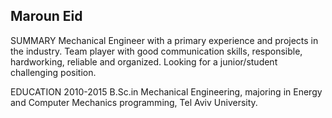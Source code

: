 ## Maroun Eid 
SUMMARY	
Mechanical Engineer with a primary experience and projects in the industry. Team player with good communication skills, responsible, hardworking, reliable and organized. Looking for a junior/student challenging position.


EDUCATION
2010-2015	B.Sc.in Mechanical Engineering, majoring in Energy and Computer Mechanics programming, Tel Aviv University. 


